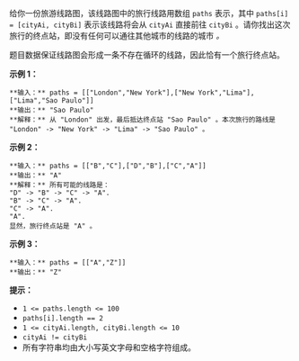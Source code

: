 给你一份旅游线路图，该线路图中的旅行线路用数组 `paths` 表示，其中 `paths[i] = [cityAi, cityBi]` 表示该线路将会从
`cityAi` 直接前往 `cityBi` 。请你找出这次旅行的终点站，即没有任何可以通往其他城市的线路的城市 _。_

题目数据保证线路图会形成一条不存在循环的线路，因此恰有一个旅行终点站。



**示例 1：**

    
    
    **输入：** paths = [["London","New York"],["New York","Lima"],["Lima","Sao Paulo"]]
    **输出：** "Sao Paulo" 
    **解释：** 从 "London" 出发，最后抵达终点站 "Sao Paulo" 。本次旅行的路线是 "London" -> "New York" -> "Lima" -> "Sao Paulo" 。
    

**示例 2：**

    
    
    **输入：** paths = [["B","C"],["D","B"],["C","A"]]
    **输出：** "A"
    **解释：** 所有可能的线路是：
    "D" -> "B" -> "C" -> "A". 
    "B" -> "C" -> "A". 
    "C" -> "A". 
    "A". 
    显然，旅行终点站是 "A" 。
    

**示例 3：**

    
    
    **输入：** paths = [["A","Z"]]
    **输出：** "Z"
    



**提示：**

  * `1 <= paths.length <= 100`
  * `paths[i].length == 2`
  * `1 <= cityAi.length, cityBi.length <= 10`
  * `cityAi != cityBi`
  * 所有字符串均由大小写英文字母和空格字符组成。

